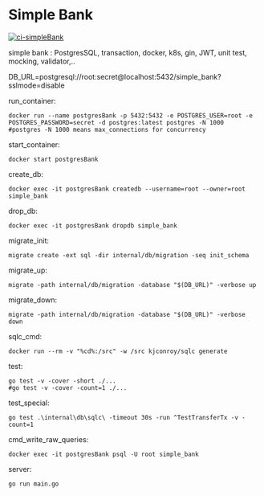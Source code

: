 # Simple Bank

[![ci-simpleBank](https://github.com/jamalkaksouri/simple_bank/actions/workflows/ci.yml/badge.svg?branch=main)](https://github.com/jamalkaksouri/simple_bank/actions/workflows/ci.yml)

simple bank : PostgresSQL, transaction, docker, k8s, gin, JWT, unit test, mocking, validator,..

DB_URL=postgresql://root:secret@localhost:5432/simple_bank?sslmode=disable

run_container:

	docker run --name postgresBank -p 5432:5432 -e POSTGRES_USER=root -e POSTGRES_PASSWORD=secret -d postgres:latest postgres -N 1000
	#postgres -N 1000 means max_connections for concurrency

start_container:

	docker start postgresBank

create_db:

	docker exec -it postgresBank createdb --username=root --owner=root simple_bank

drop_db:

	docker exec -it postgresBank dropdb simple_bank

migrate_init:

	migrate create -ext sql -dir internal/db/migration -seq init_schema

migrate_up:

	migrate -path internal/db/migration -database "$(DB_URL)" -verbose up

migrate_down:

	migrate -path internal/db/migration -database "$(DB_URL)" -verbose down

sqlc_cmd:

	docker run --rm -v "%cd%:/src" -w /src kjconroy/sqlc generate

test:

	go test -v -cover -short ./...
	#go test -v -cover -count=1 ./...

test_special:

	go test .\internal\db\sqlc\ -timeout 30s -run ^TestTransferTx -v -count=1

cmd_write_raw_queries:

	docker exec -it postgresBank psql -U root simple_bank

server:

    go run main.go
